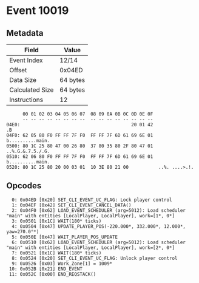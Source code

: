 # Event 10019

## Metadata

| Field           | Value    |
|-----------------|----------|
| Event Index     | 12/14    |
| Offset          | 0x04ED   |
| Data Size       | 64 bytes |
| Calculated Size | 64 bytes |
| Instructions    | 12       |

```
      00 01 02 03 04 05 06 07  08 09 0A 0B 0C 0D 0E 0F
      -- -- -- -- -- -- -- --  -- -- -- -- -- -- -- --
04E0:                                         20 01 42                .B
04F0: 62 05 80 F0 FF FF 7F F0  FF FF 7F 6D 61 69 6E 01  b..........main.
0500: 80 1C 25 80 47 00 26 80  37 80 35 80 2F 80 47 01  ..%.G.&.7.5./.G.
0510: 62 06 80 F0 FF FF 7F F0  FF FF 7F 6D 61 69 6E 01  b..........main.
0520: 80 1C 25 80 20 00 03 01  10 3E 80 21 00           ..%. ....>.!.   
```

## Opcodes

```
  0: 0x04ED [0x20] SET_CLI_EVENT_UC_FLAG: Lock player control
  1: 0x04EF [0x42] SET_CLI_EVENT_CANCEL_DATA()
  2: 0x04F0 [0x62] LOAD_EVENT_SCHEDULER (arg=5012): Load scheduler "main" with entities [LocalPlayer, LocalPlayer], work=[1*, 0*]
  3: 0x0501 [0x1C] WAIT(180* ticks)
  4: 0x0504 [0x47] UPDATE_PLAYER_POS(-220.000*, 332.000*, 12.000*, yaw=270.0°*)
  5: 0x050E [0x47] WAIT_PLAYER_POS_UPDATE
  6: 0x0510 [0x62] LOAD_EVENT_SCHEDULER (arg=5012): Load scheduler "main" with entities [LocalPlayer, LocalPlayer], work=[2*, 0*]
  7: 0x0521 [0x1C] WAIT(180* ticks)
  8: 0x0524 [0x20] SET_CLI_EVENT_UC_FLAG: Unlock player control
  9: 0x0526 [0x03] Work_Zone[1] = 1009*
 10: 0x052B [0x21] END_EVENT
 11: 0x052C [0x00] END_REQSTACK()
```

